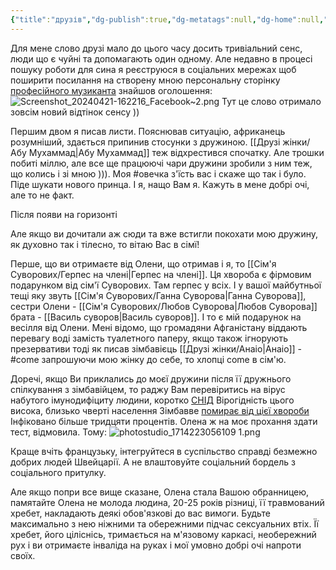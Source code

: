 ```yaml
---
{"title":"друзів","dg-publish":true,"dg-metatags":null,"dg-home":null,"permalink":"/druzi-zhinki/druzi/","dgPassFrontmatter":true,"noteIcon":""}
---
```



Для мене слово друзі мало до цього часу досить тривіальний сенс, люди що є чуйні та допомагають один одному. Але недавно в процесі пошуку роботи для сина я реєструюся в соціальних мережах щоб поширити посилання на створену мною персональну сторінку  [професійного музиканта](https://violin.pp.ua) знайшов оголошення:
![Screenshot_20240421-162216_Facebook~2.png](/img/user/Screenshot_20240421-162216_Facebook~2.png)
Тут це слово отримало зовсім новий відтінок сенсу ))

Першим двом я писав листи. Пояснював ситуацію, африканець розумніший, здається припинив стосунки з дружиною. [[Друзі жінки/Абу Мухаммад\|Абу Мухаммад]] теж відхрестився спочатку. Але трошки побиті міллю, але все ще працюючі чари дружини зробили з ним теж, що колись і зі мною ))). Моя #овечка з'їсть вас і скаже що так і було. Піде шукати нового принца. І я, нащо Вам я. Кажуть в мене добрі очі, але то не факт.

Після появи на горизонті 

Але якщо ви дочитали аж сюди та вже встигли покохати мою  дружину, як духовно так і тілесно, то вітаю Вас в сімї!

Перше, що ви отримаєте від Олени, що отримав і я, то [[Сім'я Суворових/Герпес на члені\|Герпес на члені]]. Ця хвороба є фірмовим подарунком від сім'ї Суворових. Там герпес у всіх. І у вашої майбутньої тещі яку звуть [[Сім'я Суворових/Ганна Суворова\|Ганна Суворова]], сестри Олени - [[Сім'я Суворових/Любов Суворова\|Любов Суворова]] брата - [[Василь суворов\|Василь суворов]]. І то є мій подарунок на весілля від Олени. Мені відомо, що громадяни Афганістану віддають перевагу воді замість туалетного паперу, якщо також ігнорують презервативи тоді як писав зімбавієць [[Друзі жінки/Анаіо\|Анаіо]] - #come
запрошуючи мою жінку до себе, то хлопці come в сім'ю.

Доречі, якщо Ви приклались до моєї дружини після її дружнього спілкування з зімбавійцем, то раджу Вам перевіритись на вірус набутого імунодифіциту людини, коротко [СНІД](https://uk.m.wikipedia.org/wiki/%D0%92%D0%86%D0%9B/%D0%A1%D0%9D%D0%86%D0%94) Вірогідність цього висока, близько чверті населення Зімбавве [помирає від цієї хвороби](https://africaners.com/uk/suchasni-problemi-afriki/snid-u-zimbabve/) Інфіковано більше тридцяти процентів. Олена ж на моє прохання здати тест, відмовила. 
Тому:
![photostudio_1714223056109 1.png](/img/user/photostudio_1714223056109%201.png)

Краще вчіть французьку, інтегруйтеся в суспільство справді безмежно добрих людей Швейцарії. А не влаштовуйте соціальний бордель з соціального притулку.

Але якщо попри все вище сказане, Олена стала Вашою обранницею, памятайте Олена не молода людина, 20-25 років різниці, її травмований хребет, накладають деякі обов'язкові до вас вимоги. Будьте максимально з нею ніжними та обережними підчас сексуальних втіх. Її хребет, його ціліснісь, тримається на м'язовому каркасі, необережний рух і ви отримаєте інваліда на руках і мої умовно добрі очі напроти своїх.